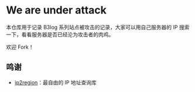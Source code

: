 # We are under attack

本仓库用于记录 B3log 系列站点被攻击的记录，大家可以用自己服务器的 IP 搜索一下，看看服务器是否已经沦为攻击者的肉鸡。

欢迎 Fork！

## 鸣谢

* [ip2region](https://github.com/lionsoul2014/ip2region)：最自由的 IP 地址查询库